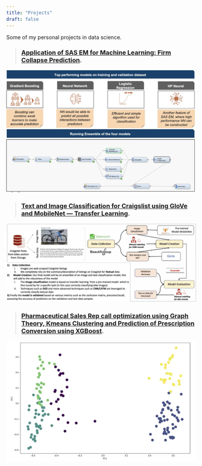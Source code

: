 ```yaml
---
title: "Projects"
draft: false
---
```


Some of my personal projects in data science.

> ### [Application of SAS EM for Machine Learning: Firm Collapse Prediction](https://medium.com/shikhars-data-science-projects/text-and-image-classification-for-craigslist-using-glove-and-mobilenet-transfer-learning-9a8de59d9a25).
![image](/application_of_sas_em_image.jpeg "Application of SAS EM for Machine Learning: Firm Collapse Prediction")

> ### [Text and Image Classification for Craigslist using GloVe and MobileNet — Transfer Learning](https://medium.com/shikhars-data-science-projects/text-and-image-classification-for-craigslist-using-glove-and-mobilenet-transfer-learning-9a8de59d9a25).
![image](/text_image_classification.jpeg "Text and Image Classification for Craigslist using GloVe and MobileNet — Transfer Learning")

> ### [Pharmaceutical Sales Rep call optimization using Graph Theory, Kmeans Clustering and Prediction of Prescription Conversion using XGBoost](https://medium.com/shikhars-data-science-projects/pharmaceutical-sales-rep-call-optimization-using-graph-theory-and-prediction-of-prescription-986aa5ecb914).
![image](/pharma_sales_optimization.jpeg "Pharmaceutical Sales Rep call optimization using Graph Theory, Kmeans Clustering and Prediction of Prescription Conversion using XGBoost")


